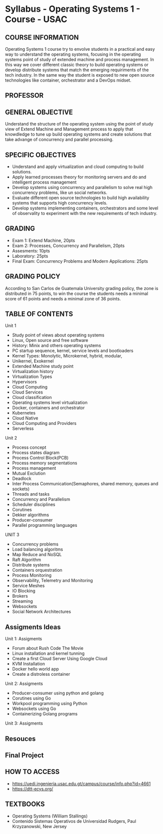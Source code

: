 # Syllabus - Operating Systems 1 - Course - USAC

## COURSE INFORMATION
Operating Systems 1 course try to envolve students in a practical and easy way to understand the operating systems, focusing in the operating systems point of study of extended machine and process management. In this way we cover different classic theory to build operating systems or develop distribute systems that match the emerging requiriments of the tech industry. In the same way the student is exposed to new open source technologies like container, orchestrator and a DevOps midset.

## PROFESSOR
<Coming>

## GENERAL OBJECTIVE
Understand the structure of the operating system using the point of study view of Extend Machine and Management process to apply that knowdledge to tune up build operating systems and create solutions that take advange of concurrency and parallel processing.


## SPECIFIC OBJECTIVES
- Understand and apply virtualization and cloud computing to build solutions.
- Apply learned processes theory for monitoring servers and do and intelligent process management
- Develop systems using concurrency and parallelism to solve real high concurrency problems, like un social networks.
- Evaluate different open source technologies to build high availability systems that supports high concurrency levels.
- Develop systems implementing containers, orchestrators and some level of observality to experiment with the new requirements of tech industry.

## GRADING
- Exam 1: Extend Machine, 20pts
- Exam 2: Processes, Concurrency and Parallelism, 20pts
- Assesments: 10pts
- Laboratory: 25pts
- Final Exam: Concurrency Problems and Modern Applications: 25pts

## GRADING POLICY
According to San Carlos de Guatemala University grading policy, the zone is distributed in 75 points, to win the course the students needs a minimal score of 61 points and needs a minimal zone of 36 points.

## TABLE OF CONTENTS
Unit 1
- Study point of views about operating systems
- Linux, Open source and free software
- History: Minix and others operating systems
- PC startup sequence, kernel, service levels and bootloaders
- Kernel Types: Monolytic, Microkernel, hybrid, modular,
- Unikernel, Exokernel
- Extended Machine study point
- Virtualization history
- Virtualization Types
- Hypervisors
- Cloud Computing
- Cloud Services
- Cloud classification
- Operating systems level virtualization
- Docker, containers and orchestrator
- Kubernetes
- Cloud Native
- Cloud Computing and Providers
- Serverless 

Unit 2
- Process concept
- Process states diagram
- Process Control Block(PCB)
- Process memory segmentations
- Process management
- Mutual Exclution
- Deadlock
- Inter Process Communication(Semaphores, shared memory, queues and sockets)
- Threads and tasks
- Concurrency and Parallelism
- Scheduler disciplines 
- Corutines 
- Dekker algorithms 
- Producer-consumer
- Parallel programming languages

UNIT 3
- Concurrency problems
- Load balancing algoritms
- Map Reduce and NoSQL
- Raft Algorithm
- Distribute systems
- Containers orquestration
- Process Monitoring
- Observability, Telemetry and Monitoring
- Service Meshes
- IO Blocking
- Brokers
- Streaming
- Websockets
- Social Network Architectures

## Assigments Ideas

Unit 1: Assigments
- Forum about Rush Code The Movie
- Linux installation and kernel tunning
- Create a first Cloud Server Using Google Cloud
- KVM Installation
- Docker hello world app
- Create a distroless container

Unit 2: Assigments
- Producer-consumer using python and golang
- Corutines using Go
- Workpool programming using Python
- Websockets using Go
- Containerizing Golang programs

Unit 3: Assigments
<Comming>

## Resouces
<Coming>

## Final Project
<Coming>

## HOW TO ACCESS
- https://uedi.ingenieria.usac.edu.gt/campus/course/info.php?id=4661
- https://dtt-ecys.org/

## TEXTBOOKS
- Operating Systems (William Stallings)
- Contenido Sistemas Operativos de Universidad Rudgers, Paul Krzyzanowski, New Jersey
